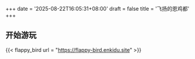 +++
date = '2025-08-22T16:05:31+08:00'
draft = false
title = '飞扬的恩鸡都'
+++
## 开始游玩
{{< flappy_bird url = "https://flappy-bird.enkidu.site" >}}